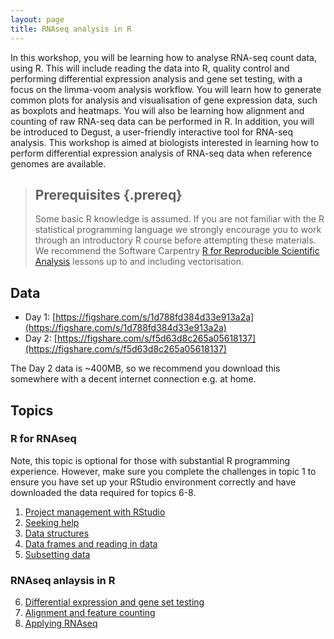 ```yaml
---
layout: page
title: RNAseq analysis in R
---
```


In this workshop, you will be learning how to analyse RNA-seq count data, using R. This will include reading the data into R, quality control and performing differential expression analysis and gene set testing, with a focus on the limma-voom analysis workflow. You will learn how to generate common plots for analysis and visualisation of gene expression data, such as boxplots and heatmaps. You will also be learning how alignment and counting of raw RNA-seq data can be performed in R. In addition, you will be introduced to Degust, a user-friendly interactive tool for RNA-seq analysis. This workshop is aimed at biologists interested in learning how to perform differential expression analysis of RNA-seq data when reference genomes are available.

> ## Prerequisites {.prereq}
>
> Some basic R knowledge is assumed.
> If you are not familiar with the R statistical programming language we
> strongly encourage you to work through an introductory R course before
> attempting these materials.
> We recommend the Software Carpentry
> [R for Reproducible Scientific Analysis](http://swcarpentry.github.io/r-novice-gapminder/)
> lessons up to and including vectorisation.
>

## Data

- Day 1: [https://figshare.com/s/1d788fd384d33e913a2a](https://figshare.com/s/1d788fd384d33e913a2a)
- Day 2: [https://figshare.com/s/f5d63d8c265a05618137](https://figshare.com/s/f5d63d8c265a05618137)

The Day 2 data is ~400MB, so we recommend you download this somewhere with a decent internet connection e.g. at home.

## Topics

### R for RNAseq

Note, this topic is optional for those with substantial R programming experience.
However, make sure you complete the challenges in topic 1 to ensure you have set up your RStudio environment correctly and have downloaded the data required for topics 6-8.

1. [Project management with RStudio](01-rstudio-intro.html)
2. [Seeking help](02-seeking-help.html)
3. [Data structures](03-data-structures-part1.html)
4. [Data frames and reading in data](04-data-structures-part2.html)
5. [Subsetting data](05-data-subsetting.html)

### RNAseq anlaysis in R

6. [Differential expression and gene set testing](06-rnaseq-day1.html)
7. [Alignment and feature counting](07-rnaseq-day2.html)
8. [Applying RNAseq](08-applying-rnaseq.html)
